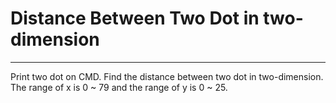 # Distance Between Two Dot in two-dimension
----------
Print two dot on CMD.
Find the distance between two dot in two-dimension.  
The range of x is 0 ~ 79 and
the range of y is 0 ~ 25.
